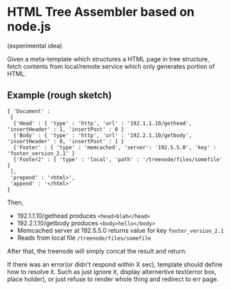 HTML Tree Assembler based on node.js
===

(experimental idea)

Given a meta-template which structures a HTML page in tree structure, fetch contents from local/remote service which only generates portion of HTML.


## Example (rough sketch)

	
	{ 'Document' :
	 [
	  {'Head' : { 'type' : 'http', 'url' : '192.1.1.10/gethead', 'insertHeader' : 1, 'insertPost' : 0 }
	  {'Body' : { 'type' : 'http', 'url' : '192.2.1.10/getbody', 'insertHeader' : 0, 'insertPost' : 1 }
	  {'Footer' : { 'type' : 'memcached', 'server': '192.5.5.0', 'key' : 'footer_version_2.1' }
	  {'Footer2' : { 'type' : 'local', 'path' : '/treenode/files/somefile' }
	 ],
	 'prepend' : '<html>',
	 'append' : '</html>'
	}

Then,

- 192.1.1.10/gethead produces `<head>blah</head>`
- 192.2.1.10/getbody produces `<body>hello</body>`
- Memcached server at 192.5.5.0 returns value for key `footer_version_2.1`
- Reads from local file `/treenode/files/somefile`

After that, the treenode will simply concat the result and return.

If there was an error(or didn't respond within X sec), template should define how to resolve it.
Such as just ignore it, display alternertive text(error box, place holder), or just refuse to render whole thing and redirect to err page.
	
